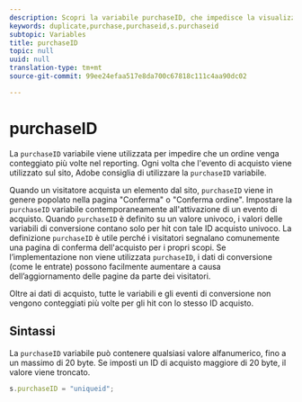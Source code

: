 ```yaml
---
description: Scopri la variabile purchaseID, che impedisce la visualizzazione di acquisti duplicati in Adobe Analytics.
keywords: duplicate,purchase,purchaseid,s.purchaseid
subtopic: Variables
title: purchaseID
topic: null
uuid: null
translation-type: tm+mt
source-git-commit: 99ee24efaa517e8da700c67818c111c4aa90dc02

---
```



# purchaseID

La `purchaseID` variabile viene utilizzata per impedire che un ordine venga conteggiato più volte nel reporting. Ogni volta che l'evento di acquisto viene utilizzato sul sito, Adobe consiglia di utilizzare la `purchaseID` variabile.

Quando un visitatore acquista un elemento dal sito, `purchaseID` viene in genere popolato nella pagina "Conferma" o "Conferma ordine". Impostare la `purchaseID` variabile contemporaneamente all'attivazione di un evento di acquisto. Quando `purchaseID` è definito su un valore univoco, i valori delle variabili di conversione contano solo per hit con tale ID acquisto univoco. La definizione `purchaseID` è utile perché i visitatori segnalano comunemente una pagina di conferma dell'acquisto per i propri scopi. Se l’implementazione non viene utilizzata `purchaseID`, i dati di conversione (come le entrate) possono facilmente aumentare a causa dell’aggiornamento delle pagine da parte dei visitatori.

Oltre ai dati di acquisto, tutte le variabili e gli eventi di conversione non vengono conteggiati più volte per gli hit con lo stesso ID acquisto.

## Sintassi

La `purchaseID` variabile può contenere qualsiasi valore alfanumerico, fino a un massimo di 20 byte. Se imposti un ID di acquisto maggiore di 20 byte, il valore viene troncato.

```js
s.purchaseID = "uniqueid";
```

